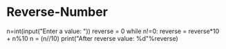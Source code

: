 # Reverse-Number
n=int(input("Enter a value: "))
reverse = 0
while n!=0:
    reverse = reverse*10 + n%10
    n = (n//10)
print("After reverse value: %d"%reverse)

